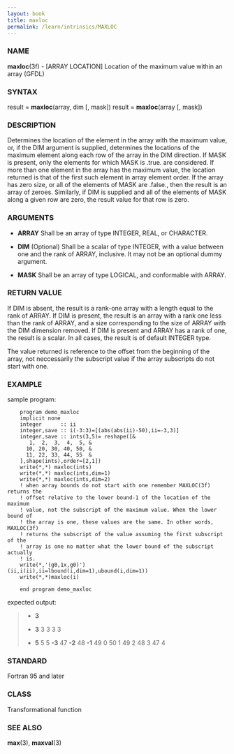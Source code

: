 ```yaml
---
layout: book
title: maxloc
permalink: /learn/intrinsics/MAXLOC
---
```

### NAME

__maxloc__(3f) - \[ARRAY LOCATION\] Location of the maximum value within an array
(GFDL)

### SYNTAX

result = __maxloc__(array, dim \[, mask\]) result = __maxloc__(array \[,
mask\])

### DESCRIPTION

Determines the location of the element in the array with the maximum
value, or, if the DIM argument is supplied, determines the locations of
the maximum element along each row of the array in the DIM direction. If
MASK is present, only the elements for which MASK is .true. are
considered. If more than one element in the array has the maximum value,
the location returned is that of the first such element in array element
order. If the array has zero size, or all of the elements of MASK are
.false., then the result is an array of zeroes. Similarly, if DIM is
supplied and all of the elements of MASK along a given row are zero, the
result value for that row is zero.

### ARGUMENTS

  - __ARRAY__
    Shall be an array of type INTEGER, REAL, or CHARACTER.

  - __DIM__
    (Optional) Shall be a scalar of type INTEGER, with a value between
    one and the rank of ARRAY, inclusive. It may not be an optional
    dummy argument.

  - __MASK__
    Shall be an array of type LOGICAL, and conformable with ARRAY.

### RETURN VALUE

If DIM is absent, the result is a rank-one array with a length equal to
the rank of ARRAY. If DIM is present, the result is an array with a rank
one less than the rank of ARRAY, and a size corresponding to the size of
ARRAY with the DIM dimension removed. If DIM is present and ARRAY has a
rank of one, the result is a scalar. In all cases, the result is of
default INTEGER type.

The value returned is reference to the offset from the beginning of the
array, not neccessarily the subscript value if the array subscripts do
not start with one.

### EXAMPLE

sample program:

```
    program demo_maxloc
    implicit none
    integer      :: ii
    integer,save :: i(-3:3)=[(abs(abs(ii)-50),ii=-3,3)]
    integer,save :: ints(3,5)= reshape([&
       1,  2,  3,  4,  5, &
      10, 20, 30, 40, 50, &
      11, 22, 33, 44, 55  &
    ],shape(ints),order=[2,1])
    write(*,*) maxloc(ints)
    write(*,*) maxloc(ints,dim=1)
    write(*,*) maxloc(ints,dim=2)
    ! when array bounds do not start with one remember MAXLOC(3f) returns the
    ! offset relative to the lower bound-1 of the location of the maximum
    ! value, not the subscript of the maximum value. When the lower bound of
    ! the array is one, these values are the same. In other words, MAXLOC(3f)
    ! returns the subscript of the value assuming the first subscript of the
    ! array is one no matter what the lower bound of the subscript actually
    ! is.
    write(*,'(g0,1x,g0)') (ii,i(ii),ii=lbound(i,dim=1),ubound(i,dim=1))
    write(*,*)maxloc(i)

    end program demo_maxloc
```

expected output:

>   - __3__
>
>   - __3__
>     3 3 3 3
>
>   - __5__
>     5 5 __-3__ 47 __-2__ 48 __-1__ 49 0 50 1 49 2 48 3 47 4

### STANDARD

Fortran 95 and later

### CLASS

Transformational function

### SEE ALSO

__max__(3), __maxval__(3)
